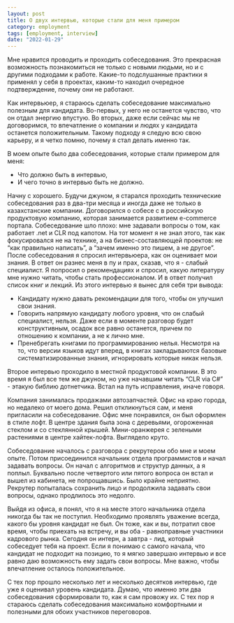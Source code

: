 ```yaml
---
layout: post
title: О двух интервью, которые стали для меня примером
category: employment
tags: [employment, interview]
date: "2022-01-29"
---
```


Мне нравится проводить и проходить собеседования. Это прекрасная возможность познакомиться не только с новыми людьми, но и с другими подходами к работе. Какие-то подслушанные практики я применял у себя в проектах, каким-то находил очередное подтверждение, почему они не работают.

Как интервьюер, я стараюсь сделать собеседование максимально полезным для кандидата. Во-первых, у него не останется чувство, что он отдал энергию впустую. Во вторых, даже если сейчас мы не договоримся, то впечатление о компании и людях у кандидата останется положительным. Такому подходу я следую всю свою карьеру,  и я четко помню, почему я стал делать именно так.

В моем опыте было два собеседования, которые стали примером для меня:

- Что должно быть в интервью,
- И чего точно в интервью быть не должно.

Начну с хорошего. Будучи джуном, я старался проходить технические собеседования раз в два-три месяца и иногда даже не только в казахстанские компании. Договорился о собесе с в российскую продуктовую компанию, которая занимается развитием e-commerce портала. Собеседование шло плохо: мне задавали вопросы о том, как работает .net и CLR под капотом. На тот момент я не знал этого, так как фокусировался не на технике, а на бизнес-составляющей проектов: не “как правильно написать”, а “зачем именно это пишем, а не другое”. После собеседования я спросил интервьюера, как он оценивает мои знания. В ответ он разнес меня в пу и прах, сказав, что я - слабый специалист. Я попросил о рекомендациях и спросил, какую литературу мне нужно читать, чтобы стать профессионалом. И в ответ получил список книг и лекций. Из этого интервью я вынес для себя три вывода:

- Кандидату нужно давать рекомендации для того, чтобы он улучшил свои знания.
- Говорить напрямую кандидату любого уровня, что он слабый специалист, нельзя. Даже если в моменте разговор будет конструктивным, осадок все равно останется, причем по отношению к компании, а не к лично мне.
- Пренебрегать книгами по программированию нелья. Несмотря на то, что версии языков идут вперед, в книгах закладываются базовые систематизированные знания, игнорировать которые никак нельзя.

Второе интервью проходило в местной продуктовой компании. В это время я был все тем же джуном, но уже начавшим читать “CLR via C#” - этакую библию дотнетчика. Встал на путь исправления, иначе говоря. 

Компания занималась продажами автозапчастей. Офис на краю города, но недалеко от моего дома. Решил откликнуться сам, и меня пригласили на собеседование. Офис мне понравился, он был оформлен в стиле лофт. В центре здания была зона с деревьями, огороженная стеклом и со стеклянной крышей. Мини-оранжерея с зелеными растениями в центре хайтек-лофта. Выглядело круто.

Собеседование началось с разговора с рекрутером обо мне и моем опыте. Потом присоединился начальник отдела программистов и начал задавать вопросы. Он начал с алгоритмов и структур данных, а я поплыл. Буквально после четвертого или пятого вопроса он встал и вышел из кабинета, не попрощавшись. Было крайне неприятно. Рекрутер попыталась сохранить лицо и продолжила задавать свои вопросы, однако продлилось это недолго.

Выйдя из офиса, я понял, что я на месте этого начальника отдела никогда бы так не поступил. Необходимо проявлять уважение всегда, какого бы уровня кандидат не был. Он тоже, как и вы, потратил свое время, чтобы приехать на встречу, и вы оба - равноправные участники кадрового рынка. Сегодня он интерн, а завтра - лид, который собеседует тебя на проект. Если я понимаю с самого начала, что кандидат не подходит на позицию, то я мягко завершаю интервью и все равно даю возможность ему задать свои вопросы. Мне важно, чтобы впечатление осталось положительное.

С тех пор прошло несколько лет и несколько десятков интервью, где уже я оценивал уровень кандидата. Думаю, что именно эти два собеседования сформировали то, как я сам провожу их. С тех пор я стараюсь сделать собеседования максимально комфортными и полезными для обоих участников переговоров.
